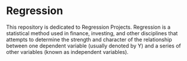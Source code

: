 # Regression
This repository is dedicated to Regression Projects. Regression is a statistical method used in finance, investing, and other disciplines that attempts to determine the strength and character of the relationship between one dependent variable (usually denoted by Y) and a series of other variables (known as independent variables).
